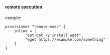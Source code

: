 #### remote execution

exmple:
```
provisioner "remote-exec" {
    inline = [
         "apt-get -y install wget",
         "wget https://example.com/something"
    ]
}
```
